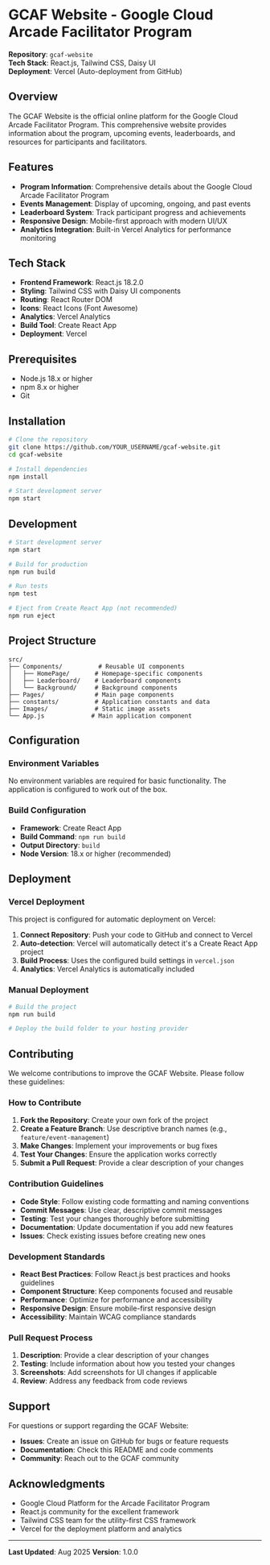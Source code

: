 # GCAF Website - Google Cloud Arcade Facilitator Program

**Repository**: `gcaf-website`  
**Tech Stack**: React.js, Tailwind CSS, Daisy UI  
**Deployment**: Vercel (Auto-deployment from GitHub)

## Overview

The GCAF Website is the official online platform for the Google Cloud Arcade Facilitator Program. This comprehensive website provides information about the program, upcoming events, leaderboards, and resources for participants and facilitators.

## Features

- **Program Information**: Comprehensive details about the Google Cloud Arcade Facilitator Program
- **Events Management**: Display of upcoming, ongoing, and past events
- **Leaderboard System**: Track participant progress and achievements
- **Responsive Design**: Mobile-first approach with modern UI/UX
- **Analytics Integration**: Built-in Vercel Analytics for performance monitoring

## Tech Stack

- **Frontend Framework**: React.js 18.2.0
- **Styling**: Tailwind CSS with Daisy UI components
- **Routing**: React Router DOM
- **Icons**: React Icons (Font Awesome)
- **Analytics**: Vercel Analytics
- **Build Tool**: Create React App
- **Deployment**: Vercel

## Prerequisites

- Node.js 18.x or higher
- npm 8.x or higher
- Git

## Installation

```bash
# Clone the repository
git clone https://github.com/YOUR_USERNAME/gcaf-website.git
cd gcaf-website

# Install dependencies
npm install

# Start development server
npm start
```

## Development

```bash
# Start development server
npm start

# Build for production
npm run build

# Run tests
npm test

# Eject from Create React App (not recommended)
npm run eject
```

## Project Structure

```
src/
├── Components/          # Reusable UI components
│   ├── HomePage/       # Homepage-specific components
│   ├── Leaderboard/    # Leaderboard components
│   └── Background/     # Background components
├── Pages/              # Main page components
├── constants/          # Application constants and data
├── Images/             # Static image assets
└── App.js             # Main application component
```

## Configuration

### Environment Variables

No environment variables are required for basic functionality. The application is configured to work out of the box.

### Build Configuration

- **Framework**: Create React App
- **Build Command**: `npm run build`
- **Output Directory**: `build`
- **Node Version**: 18.x or higher (recommended)

## Deployment

### Vercel Deployment

This project is configured for automatic deployment on Vercel:

1. **Connect Repository**: Push your code to GitHub and connect to Vercel
2. **Auto-detection**: Vercel will automatically detect it's a Create React App project
3. **Build Process**: Uses the configured build settings in `vercel.json`
4. **Analytics**: Vercel Analytics is automatically included

### Manual Deployment

```bash
# Build the project
npm run build

# Deploy the build folder to your hosting provider
```

## Contributing

We welcome contributions to improve the GCAF Website. Please follow these guidelines:

### How to Contribute

1. **Fork the Repository**: Create your own fork of the project
2. **Create a Feature Branch**: Use descriptive branch names (e.g., `feature/event-management`)
3. **Make Changes**: Implement your improvements or bug fixes
4. **Test Your Changes**: Ensure the application works correctly
5. **Submit a Pull Request**: Provide a clear description of your changes

### Contribution Guidelines

- **Code Style**: Follow existing code formatting and naming conventions
- **Commit Messages**: Use clear, descriptive commit messages
- **Testing**: Test your changes thoroughly before submitting
- **Documentation**: Update documentation if you add new features
- **Issues**: Check existing issues before creating new ones

### Development Standards

- **React Best Practices**: Follow React.js best practices and hooks guidelines
- **Component Structure**: Keep components focused and reusable
- **Performance**: Optimize for performance and accessibility
- **Responsive Design**: Ensure mobile-first responsive design
- **Accessibility**: Maintain WCAG compliance standards

### Pull Request Process

1. **Description**: Provide a clear description of your changes
2. **Testing**: Include information about how you tested your changes
3. **Screenshots**: Add screenshots for UI changes if applicable
4. **Review**: Address any feedback from code reviews

## Support

For questions or support regarding the GCAF Website:

- **Issues**: Create an issue on GitHub for bugs or feature requests
- **Documentation**: Check this README and code comments
- **Community**: Reach out to the GCAF community

## Acknowledgments

- Google Cloud Platform for the Arcade Facilitator Program
- React.js community for the excellent framework
- Tailwind CSS team for the utility-first CSS framework
- Vercel for the deployment platform and analytics

---

**Last Updated**: Aug 2025 
**Version**: 1.0.0
